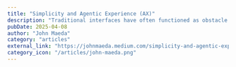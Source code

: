 ```yaml
---
title: "Simplicity and Agentic Experience (AX)"
description: "Traditional interfaces have often functioned as obstacle courses, requiring users to navigate complex pathways to achieve their goals. The need for simplicity increases as agent experience becomes more prevalent."
pubDate: 2025-04-08
author: "John Maeda"
category: "articles"
external_link: "https://johnmaeda.medium.com/simplicity-and-agentic-experience-ax-0087553b73d8"
category_icon: "/articles/john-maeda.png"
---
```



